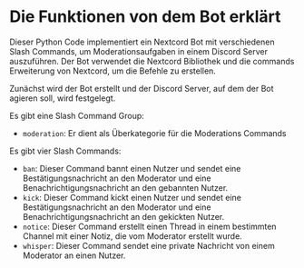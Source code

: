 # Die Funktionen von dem Bot erklärt

Dieser Python Code implementiert ein Nextcord Bot mit verschiedenen Slash Commands, um Moderationsaufgaben in einem Discord Server auszuführen. Der Bot verwendet die Nextcord Bibliothek und die commands Erweiterung von Nextcord, um die Befehle zu erstellen.

Zunächst wird der Bot erstellt und der Discord Server, auf dem der Bot agieren soll, wird festgelegt.

Es gibt eine Slash Command Group:
- `moderation`: Er dient als Überkategorie für die Moderations Commands

Es gibt vier Slash Commands:

- `ban`: Dieser Command bannt einen Nutzer und sendet eine Bestätigungsnachricht an den Moderator und eine Benachrichtigungsnachricht an den gebannten Nutzer.
- `kick`: Dieser Command kickt einen Nutzer und sendet eine Bestätigungsnachricht an den Moderator und eine Benachrichtigungsnachricht an den gekickten Nutzer.
- `notice`: Dieser Command erstellt einen Thread in einem bestimmten Channel mit einer Notiz, die vom Moderator erstellt wurde.
- `whisper`: Dieser Command sendet eine private Nachricht von einem Moderator an einen Nutzer.
